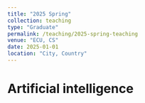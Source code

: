 ```yaml
---
title: "2025 Spring"
collection: teaching
type: "Graduate"
permalink: /teaching/2025-spring-teaching
venue: "ECU, CS"
date: 2025-01-01
location: "City, Country"
---
```


Artificial intelligence
======

